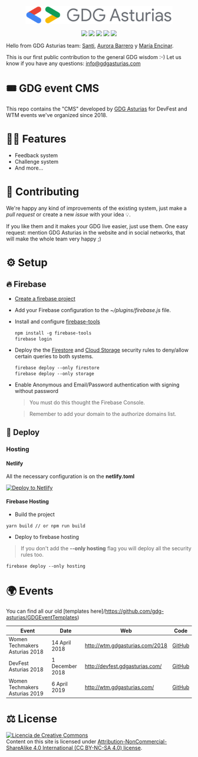 <p align="center">
  <img src="./.github/logos/gdg-asturias.png"  width="400">
</p>
<p align="center">
  <a href="https://meetup.com/GDG-Asturias"><img src="https://img.shields.io/badge/meetup-link-red.svg"/></a>
  <a href="https://gdgasturias.com"><img src="https://img.shields.io/badge/web-link-green.svg"/></a>
  <a href="https://twitter.com/gdgasturias"><img src="https://img.shields.io/badge/twitter-link-9cf.svg"/></a>
  <a href="https://facebook.com/gdgasturias"><img src="https://img.shields.io/badge/facebook-link-blue.svg"/></a>
  <a href="https://instagram.com/gdgasturias"><img src="https://img.shields.io/badge/instagram-link-brown.svg"/></a>
</p>

Hello from GDG Asturias team: [Santi](https://github.com/SantiMA10), [Aurora Barrero](https://github.com/aurorabarrero) y [María Encinar](https://github.com/encinar).

This is our first public contribution to the general GDG wisdom :-) Let us know if you have any questions: info@gdgasturias.com

# 🎟 GDG event CMS

This repo contains the "CMS" developed by [GDG Asturias](https://www.meetup.com/es-ES/GDG-Asturias) for DevFest and WTM events we've organized since 2018.

# 👏🏻 Features

- Feedback system
- Challenge system
- And more...

# 🤩 Contributing

We're happy any kind of improvements of the existing system, just make a _pull request_ or create a new _issue_ with your idea 💡.

If you like them and it makes your GDG live easier, just use them. One easy request: mention GDG Asturias in the website and in social networks, that will make the whole team very happy ;)

# ⚙️ Setup

## 🔥 Firebase

- [Create a firebase project](https://console.firebase.google.com/)
- Add your Firebase configuration to the _~/plugins/firebase.js_ file.
- Install and configure [firebase-tools](https://github.com/firebase/firebase-tools)

  ```
  npm install -g firebase-tools
  firebase login
  ```

- Deploy the the [Firestore](https://firebase.google.com/products/firestore/?hl=es-419) and [Cloud Storage](https://firebase.google.com/products/storage/?hl=es-419)
  security rules to deny/allow certain queries to both systems.

  ```
  firebase deploy --only firestore
  firebase deploy --only storage
  ```

- Enable Anonymous and Email/Password authentication with signing without password

  > You must do this thought the Firebase Console.

  > Remember to add your domain to the authorize domains list.

## 🚀 Deploy

### Hosting

#### Netlify

All the necessary configuration is on the **netlify.toml**

[![Deploy to Netlify](https://www.netlify.com/img/deploy/button.svg)](https://app.netlify.com/start/deploy?repository=https://github.com/netlify/netlify-statuskit)

#### Firebase Hosting

- Build the project

```
yarn build // or npm run build
```

- Deploy to firebase hosting

> If you don't add the **--only hosting** flag you will deploy all the security rules too.

```
firebase deploy --only hosting
```

# 🌍 Events

You can find all our old [templates here]/https://github.com/gdg-asturias/GDGEventTemplates)

| Event                          | Date            | Web                             | Code                                                                          |
| ------------------------------ | --------------- | ------------------------------- | ----------------------------------------------------------------------------- |
| Women Techmakers Asturias 2018 | 14 April 2018   | http://wtm.gdgasturias.com/2018 | [GitHub](https://github.com/gdg-asturias/GDGEventTemplates/tree/wtm-2018)     |
| DevFest Asturias 2018          | 1 December 2018 | http://devfest.gdgasturias.com/ | [GitHub](https://github.com/gdg-asturias/GDGEventTemplates/tree/devfest-2018) |
| Women Techmakers Asturias 2019 | 6 April 2019    | http://wtm.gdgasturias.com/     | [GitHub](https://github.com/gdg-asturias/GDGEventTemplates/tree/wtm-2019)     |

# ⚖️ License

<a rel="license" href="http://creativecommons.org/licenses/by-nc-sa/4.0/"><img alt="Licencia de Creative Commons" style="border-width:0" src="https://i.creativecommons.org/l/by-nc-sa/4.0/88x31.png" /></a><br />Content on this site is licensed under <a rel="license" href="http://creativecommons.org/licenses/by-nc-sa/4.0/"> Attribution-NonCommercial-ShareAlike 4.0 International (CC BY-NC-SA 4.0) license</a>.
